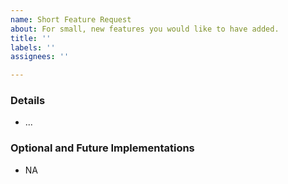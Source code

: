```yaml
---
name: Short Feature Request
about: For small, new features you would like to have added.
title: ''
labels: ''
assignees: ''

---
```


### Details
- ...

### Optional and Future Implementations
- NA
